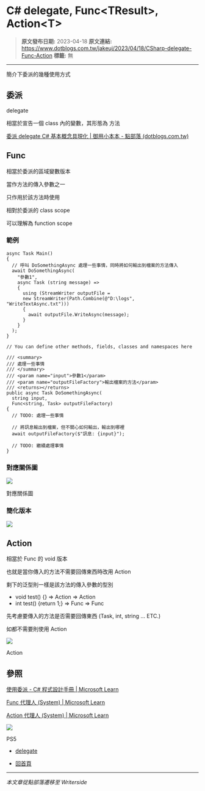 # C# delegate, Func&lt;TResult&gt;, Action&lt;T&gt;

> **原文發布日期:** 2023-04-18
> **原文連結:** https://www.dotblogs.com.tw/jakeuj/2023/04/18/CSharp-delegate-Func-Action
> **標籤:** 無

---

簡介下委派的幾種使用方式

## 委派

delegate

相當於宣告一個 class 內的變數，其形態為 方法

[委派 delegate C# 基本概念具現化 | 御用小本本 - 點部落 (dotblogs.com.tw)](https://dotblogs.com.tw/jakeuj/2012/10/30/CSharp-delegate)

## Func<TResult>

相當於委派的區域變數版本

當作方法的傳入參數之一

只作用於該方法時使用

相對於委派的 class scope

可以理解為 function scope

### 範例

```
async Task Main()
{
  // 呼叫 DoSomethingAsync 處理一些事情，同時將如何輸出到檔案的方法傳入
  await DoSomethingAsync(
    "參數1",
    async Task (string message) =>
    {
      using (StreamWriter outputFile =
      new StreamWriter(Path.Combine(@"D:\logs", "WriteTextAsync.txt")))
      {
        await outputFile.WriteAsync(message);
      }
    }
  );
}

// You can define other methods, fields, classes and namespaces here

/// <summary>
/// 處理一些事情
/// </summary>
///	<param name="input">參數1</param>
///	<param name="outputFileFactory">輸出檔案的方法</param>
/// <returns></returns>
public async Task DoSomethingAsync(
  string input,
  Func<string, Task> outputFileFactory)
{
  // TODO: 處理一些事情

  // 將訊息輸出到檔案，但不關心如何輸出，輸出到哪裡
  await outputFileFactory($"訊息: {input}");

  // TODO: 繼續處理事情
}
```

### 對應關係圖

![](https://dotblogsfile.blob.core.windows.net/user/小小朱/7bdeeccd-06ec-4edf-87f6-4520d8919414/1681801092.png.png)

對應關係圖

### 簡化版本

![](https://dotblogsfile.blob.core.windows.net/user/小小朱/7bdeeccd-06ec-4edf-87f6-4520d8919414/1681803742.png.png)

## Action<T>

相當於 Func<TResult> 的 void 版本

也就是當你傳入的方法不需要回傳東西時改用 Action

剩下的泛型則一樣是該方法的傳入參數的型別

* void test() {} => Action<T> => Action
* int test() {return 1;} => Func<TResult> => Func<int>

先考慮要傳入的方法是否需要回傳東西 (Task, int, string … ETC.)

如都不需要則使用 Action

![](https://dotblogsfile.blob.core.windows.net/user/小小朱/7bdeeccd-06ec-4edf-87f6-4520d8919414/1681804146.png.png)

Action

## 參照

[使用委派 - C# 程式設計手冊 | Microsoft Learn](https://learn.microsoft.com/zh-tw/dotnet/csharp/programming-guide/delegates/using-delegates)

[Func<TResult> 代理人 (System) | Microsoft Learn](https://learn.microsoft.com/zh-tw/dotnet/api/system.func-1?view=net-7.0)

[Action<T> 代理人 (System) | Microsoft Learn](https://learn.microsoft.com/zh-tw/dotnet/api/system.action-1?view=net-7.0)

![](https://card.psnprofiles.com/1/jakeuj.png)

PS5

* [delegate](/jakeuj/Tags?qq=delegate)

* [回首頁](/jakeuj)

---

*本文章從點部落遷移至 Writerside*
